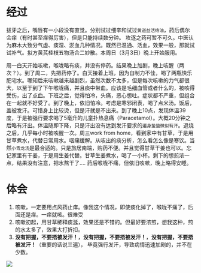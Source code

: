 # 经过
拔牙之后，嘴唇有一小段没有直觉。分别试过细辛和试过`黄道益活络油`，药后偶尔会痒（有时甚至痒得厉害），但是只能持续数分钟。 攻逐之药可暂不可久。中医认为麻木大致分气虚、痰湿、淤血几种情况。既然已温通、活血，效果一般，那就试试补气。拟方黄芪桂枝五物汤合二妙散。本周日（3月3日）晚上开始服用。

周一白天开始咳嗽，喉咙略有痰，并没有停药。结果晚上加剧，晚上咳醒（两次？）。到了周二，先把药停了。白天接着上班，因为自制力不佳，喝了两瓶快乐肥宅水。哪知后来咳嗽越来越剧烈，虽然次数不太多，但是每次咳嗽的力气都很大，以至于到了下午喉咙痛，并且痰中带血。应该是毛细血管或者什么的，被咳得受伤，出了点血。下班之后，觉得怕冷，头痛，恶心想吐。症状都不严重，但组合在一起就不好受了。到了晚上，依旧怕冷。考虑是寒邪闭表，喝了点米汤。饭后，盖被发汗。可惜身上比较烫，但是汗就是不出来。到了晚上10点，发现体温39度，于是被强行要求喝了5毫升的儿童扑热息痛（Paracetamol）。大概20分钟之后略有汗出。体温随即下降，只是汗出没有达到发汗要求的`遍身蛰蛰微似有汗`。退烧之后，几乎每小时被咳醒一次。周三work from home，看到家中有甘草，于是用甘草煮水，代替日常用水。咽痛缓解。从咳出的痰分析，怎么看怎么像是寒饮。当然`小青龙汤`是最合适的。只是旅居南端，购药不便。并且觉得甘草干姜也可以。忘记家里有干姜，于是用生姜代替。甘草生姜煮水，喝了一小杯。剩下的想煎浓一点，结果没有注意，把水熬干了....  药后喉咙不痛，但依旧咳嗽，晚上略得安睡。


# 体会
1. 咳嗽，一定要用点风药止痒。像我这个情况，即使痰化掉了，喉咙不痛了，后面还是痒。一痒就咳。很难受
2. 咳嗽初起，用甘草稀释痰涎，效果还是不错的。但最好要浓煎，想我这种，煎的水太多了，效果大打折扣。
3. **没有把握，不要捂被发汗！**，**没有把握，不要捂被发汗！**，**没有把握，不要捂被发汗！**（重要的话说三遍）， 毕竟强行发汗，导致病情迅速加剧的，并不在少数。


![](https://upload-images.jianshu.io/upload_images/9738519-0aabc1e8a65f3ac5.png?imageMogr2/auto-orient/strip%7CimageView2/2/w/1240)
